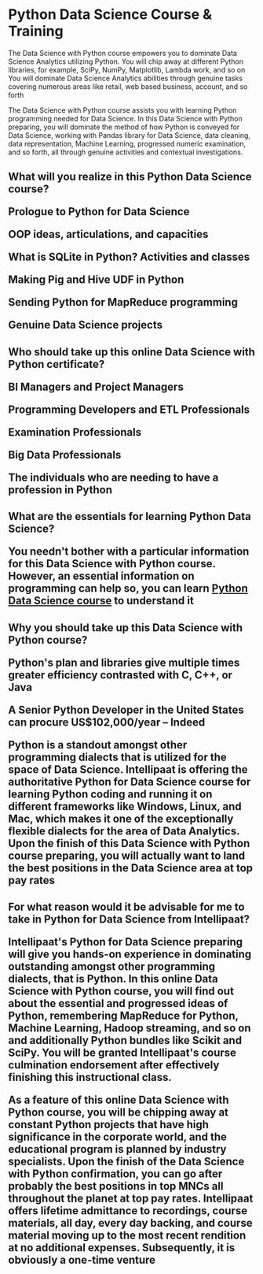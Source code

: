 <H1>Python Data Science Course & Training</H1>

The Data Science with Python course empowers you to dominate Data Science Analytics utilizing Python. You will chip away at different Python libraries, for example, SciPy, NumPy, Matplotlib, Lambda work, and so on You will dominate Data Science Analytics abilities through genuine tasks covering numerous areas like retail, web based business, account, and so forth 

The Data Science with Python course assists you with learning Python programming needed for Data Science. In this Data Science with Python preparing, you will dominate the method of how Python is conveyed for Data Science, working with Pandas library for Data Science, data cleaning, data representation, Machine Learning, progressed numeric examination, and so forth, all through genuine activities and contextual investigations. 

<H2>What will you realize in this Python Data Science course? 

Prologue to Python for Data Science 

OOP ideas, articulations, and capacities 

What is SQLite in Python? Activities and classes 

Making Pig and Hive UDF in Python 

Sending Python for MapReduce programming 

Genuine Data Science projects 

<H2>Who should take up this online Data Science with Python certificate? 

BI Managers and Project Managers 

Programming Developers and ETL Professionals 

Examination Professionals 

Big Data Professionals 

The individuals who are needing to have a profession in Python 

<H2>What are the essentials for learning Python Data Science? 
 
You needn't bother with a particular information for this Data Science with Python course. However, an essential information on programming can help so, you can learn  <a href="https://intellipaat.com/python-for-data-science-training/">Python Data Science course</a> to understand it

<H2>Why you should take up this Data Science with Python course? 

Python's plan and libraries give multiple times greater efficiency contrasted with C, C++, or Java 

A Senior Python Developer in the United States can procure US$102,000/year – Indeed 

Python is a standout amongst other programming dialects that is utilized for the space of Data Science. Intellipaat is offering the authoritative Python for Data Science course for learning Python coding and running it on different frameworks like Windows, Linux, and Mac, which makes it one of the exceptionally flexible dialects for the area of Data Analytics. Upon the finish of this Data Science with Python course preparing, you will actually want to land the best positions in the Data Science area at top pay rates 

<H2>For what reason would it be advisable for me to take in Python for Data Science from Intellipaat? 

Intellipaat's Python for Data Science preparing will give you hands-on experience in dominating outstanding amongst other programming dialects, that is Python. In this online Data Science with Python course, you will find out about the essential and progressed ideas of Python, remembering MapReduce for Python, Machine Learning, Hadoop streaming, and so on and additionally Python bundles like Scikit and SciPy. You will be granted Intellipaat's course culmination endorsement after effectively finishing this instructional class. 

As a feature of this online Data Science with Python course, you will be chipping away at constant Python projects that have high significance in the corporate world, and the educational program is planned by industry specialists. Upon the finish of the Data Science with Python confirmation, you can go after probably the best positions in top MNCs all throughout the planet at top pay rates. Intellipaat offers lifetime admittance to recordings, course materials, all day, every day backing, and course material moving up to the most recent rendition at no additional expenses. Subsequently, it is obviously a one-time venture
